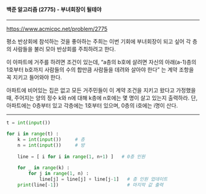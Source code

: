#### 백준 알고리즘 (2775) - 부녀회장이 될테야

---

https://www.acmicpc.net/problem/2775



평소 반상회에 참석하는 것을 좋아하는 주희는 이번 기회에 부녀회장이 되고 싶어 각 층의 사람들을 불러 모아 반상회를 주최하려고 한다.

이 아파트에 거주를 하려면 조건이 있는데, “a층의 b호에 살려면 자신의 아래(a-1)층의 1호부터 b호까지 사람들의 수의 합만큼 사람들을 데려와 살아야 한다” 는 계약 조항을 꼭 지키고 들어와야 한다.

아파트에 비어있는 집은 없고 모든 거주민들이 이 계약 조건을 지키고 왔다고 가정했을 때, 주어지는 양의 정수 k와 n에 대해 k층에 n호에는 몇 명이 살고 있는지 출력하라. 단, 아파트에는 0층부터 있고 각층에는 1호부터 있으며, 0층의 i호에는 i명이 산다.



---



```python
t = int(input())

for i in range(t) :
    k = int(input())     # 층
    n = int(input())     # 방
    
    line = [ i for i in range(1, n+1) ]   # 0층 인원
    
    for _ in range(k) :                       
        for j in range(1, n) :
            line[j] = line[j] + line[j-1]   # 층 인원 업데이트
    print(line[-1])                         # 마지막 값 출력
```

